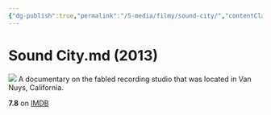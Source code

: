 ```yaml
---
{"dg-publish":true,"permalink":"/5-media/filmy/sound-city/","contentClasses":"movie","tags":["to-watch","фильм","#Documentary","#Music"]}
---
```


# Sound City.md (2013)
![](https://m.media-amazon.com/images/M/MV5BMTc4MjkyODg4MF5BMl5BanBnXkFtZTcwNTk1NjM4OA@@._V1_SX300.jpg)
A documentary on the fabled recording studio that was located in Van Nuys, California.

**7.8** on [IMDB](https://www.imdb.com/title/tt2306745)
